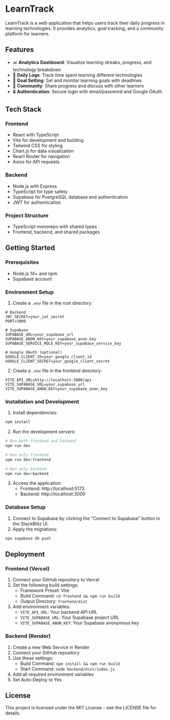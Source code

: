    # LearnTrack

LearnTrack is a web application that helps users track their daily progress in learning technologies. It provides analytics, goal tracking, and a community platform for learners.

## Features

- 📊 **Analytics Dashboard**: Visualize learning streaks, progress, and technology breakdown
- 📝 **Daily Logs**: Track time spent learning different technologies
- 🎯 **Goal Setting**: Set and monitor learning goals with deadlines
- 👥 **Community**: Share progress and discuss with other learners
- 🔒 **Authentication**: Secure login with email/password and Google OAuth

## Tech Stack

### Frontend
- React with TypeScript
- Vite for development and building
- Tailwind CSS for styling
- Chart.js for data visualization
- React Router for navigation
- Axios for API requests

### Backend
- Node.js with Express
- TypeScript for type safety
- Supabase for PostgreSQL database and authentication
- JWT for authentication

### Project Structure
- TypeScript monorepo with shared types
- Frontend, backend, and shared packages

## Getting Started

### Prerequisites
- Node.js 14+ and npm
- Supabase account

### Environment Setup

1. Create a `.env` file in the root directory:

```
# Backend
JWT_SECRET=your_jwt_secret
PORT=3000

# Supabase
SUPABASE_URL=your_supabase_url
SUPABASE_ANON_KEY=your_supabase_anon_key
SUPABASE_SERVICE_ROLE_KEY=your_supabase_service_key

# Google OAuth (optional)
GOOGLE_CLIENT_ID=your_google_client_id
GOOGLE_CLIENT_SECRET=your_google_client_secret
```

2. Create a `.env` file in the frontend directory:

```
VITE_API_URL=http://localhost:3000/api
VITE_SUPABASE_URL=your_supabase_url
VITE_SUPABASE_ANON_KEY=your_supabase_anon_key
```

### Installation and Development

1. Install dependencies:
```bash
npm install
```

2. Run the development servers:
```bash
# Run both frontend and backend
npm run dev

# Run only frontend
npm run dev:frontend

# Run only backend
npm run dev:backend
```

3. Access the application:
   - Frontend: http://localhost:5173
   - Backend: http://localhost:3000

### Database Setup

1. Connect to Supabase by clicking the "Connect to Supabase" button in the StackBlitz UI.
2. Apply the migrations:
```bash
npx supabase db push
```

## Deployment

### Frontend (Vercel)

1. Connect your GitHub repository to Vercel
2. Set the following build settings:
   - Framework Preset: Vite
   - Build Command: `cd frontend && npm run build`
   - Output Directory: `frontend/dist`
3. Add environment variables:
   - `VITE_API_URL`: Your backend API URL
   - `VITE_SUPABASE_URL`: Your Supabase project URL
   - `VITE_SUPABASE_ANON_KEY`: Your Supabase anonymous key

### Backend (Render)

1. Create a new Web Service in Render
2. Connect your GitHub repository
3. Use these settings:
   - Build Command: `npm install && npm run build`
   - Start Command: `node backend/dist/index.js`
4. Add all required environment variables
5. Set Auto-Deploy to Yes

## License

This project is licensed under the MIT License - see the LICENSE file for details.